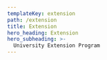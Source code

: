 ```yaml
---
templateKey: extension
path: /extension
title: Extension
hero_heading: Extension
hero_subheading: >-
  University Extension Program
---
```

